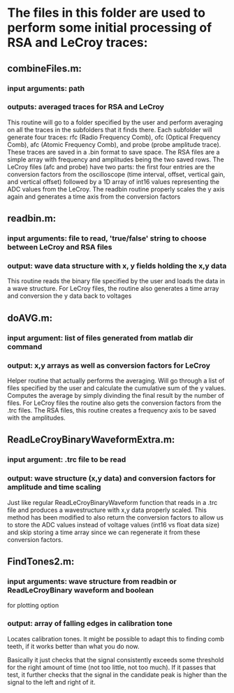 # The files in this folder are used to perform some initial processing of RSA and LeCroy traces:

## combineFiles.m: 
### input arguments: path 		
### outputs: averaged traces for RSA and LeCroy

This routine will go to a folder specified by the user and perform averaging on 
all the traces in the subfolders that it finds there. Each subfolder will generate 
four traces: rfc (Radio Frequency Comb), ofc (Optical Frequency Comb), afc (Atomic
Frequency Comb), and probe (probe amplitude trace). These traces are saved in a .bin 
format to save space. The RSA files are a simple array with frequency and amplitudes
being the two saved rows. The LeCroy files (afc and probe) have two parts: the first
four entries are the conversion factors from the oscilloscope (time interval, offset,
vertical gain, and vertical offset) followed by a 1D array of int16 values 
representing the ADC values from the LeCroy. The readbin routine properly scales the
y axis again and generates a time axis from the conversion factors

## readbin.m:
### input arguments: file to read, 'true/false' string to choose between LeCroy and RSA files
### output: wave data structure with x, y fields holding the x,y data

This routine reads the binary file specified by the user and loads the data in a wave 
structure. For LeCroy files, the routine also generates a time array and conversion the
y data back to voltages
 
## doAVG.m:
### input argument: list of files generated from matlab dir command
### output: x,y arrays as well as conversion factors for LeCroy

Helper routine that actually performs the averaging. Will go through a list of files 
specified by the user and calculate the cumulative sum of the y values. Computes the
average by simply divinding the final result by the number of files. For LeCroy files
the routine also gets the conversion factors from the .trc files. The RSA files, this
routine creates a frequency axis to be saved with the amplitudes.

## ReadLeCroyBinaryWaveformExtra.m:
### input argument: .trc file to be read
### output: wave structure (x,y data) and conversion factors for amplitude and time scaling

Just like regular ReadLeCroyBinaryWaveform function that reads in a .trc file and 
produces a wavestructure with x,y data properly scaled. This method has been modified 
to also return the conversion factors to allow us to store the ADC values instead of 
voltage values (int16 vs float data size) and skip storing a time array since we can 
regenerate it from these conversion factors.

## FindTones2.m:
### input arguments: wave structure from readbin or ReadLeCroyBinary waveform and boolean 
for plotting option
### output: array of falling edges in calibration tone

Locates calibration tones. It might be possible to adapt this to finding comb teeth,
if it works better than what you do now.

Basically it just checks that the signal consistently exceeds some threshold for the right amount
of time (not too little, not too much). If it passes that test, it further checks that the signal
in the candidate peak is higher than the signal to the left and right of it.
